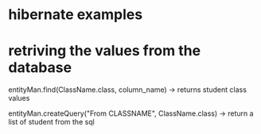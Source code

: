 # hibernate examples 



# retriving the values from the database 
entityMan.find(ClassName.class, column_name)
    -> returns student class values 


entityMan.createQuery("From CLASSNAME", ClassName.class)
    -> return a list of student from the sql 


